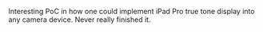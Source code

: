 Interesting PoC in how one could implement iPad Pro true tone display into any camera device. Never really finished it.
